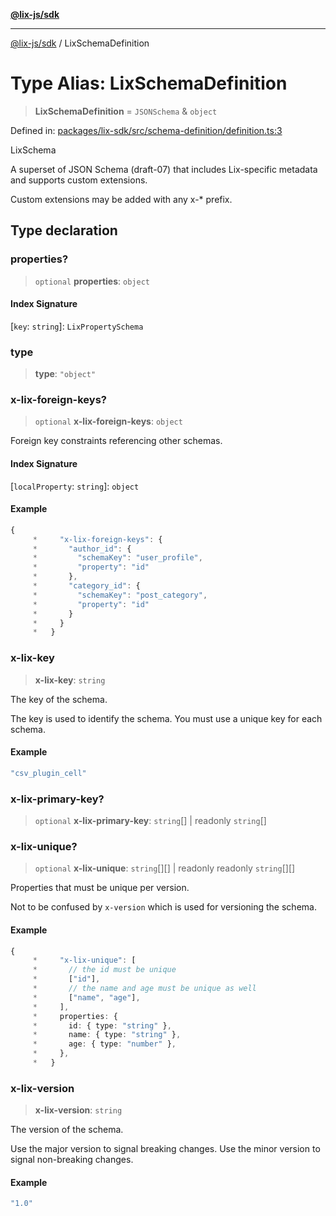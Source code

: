 [**@lix-js/sdk**](../README.md)

***

[@lix-js/sdk](../README.md) / LixSchemaDefinition

# Type Alias: LixSchemaDefinition

> **LixSchemaDefinition** = `JSONSchema` & `object`

Defined in: [packages/lix-sdk/src/schema-definition/definition.ts:3](https://github.com/opral/monorepo/blob/3025726c2bce8185b41ef0b1b2f7cc069ebcf2b0/packages/lix-sdk/src/schema-definition/definition.ts#L3)

LixSchema

A superset of JSON Schema (draft-07) that includes Lix-specific metadata
and supports custom extensions.

Custom extensions may be added with any x-* prefix.

## Type declaration

### properties?

> `optional` **properties**: `object`

#### Index Signature

\[`key`: `string`\]: `LixPropertySchema`

### type

> **type**: `"object"`

### x-lix-foreign-keys?

> `optional` **x-lix-foreign-keys**: `object`

Foreign key constraints referencing other schemas.

#### Index Signature

\[`localProperty`: `string`\]: `object`

#### Example

```ts
{
	 *     "x-lix-foreign-keys": {
	 *       "author_id": {
	 *         "schemaKey": "user_profile",
	 *         "property": "id"
	 *       },
	 *       "category_id": {
	 *         "schemaKey": "post_category",
	 *         "property": "id"
	 *       }
	 *     }
	 *   }
```

### x-lix-key

> **x-lix-key**: `string`

The key of the schema.

The key is used to identify the schema. You must use a
unique key for each schema.

#### Example

```ts
"csv_plugin_cell"
```

### x-lix-primary-key?

> `optional` **x-lix-primary-key**: `string`[] \| readonly `string`[]

### x-lix-unique?

> `optional` **x-lix-unique**: `string`[][] \| readonly readonly `string`[][]

Properties that must be unique per version.

Not to be confused by `x-version` which is used for versioning the schema.

#### Example

```ts
{
	 *     "x-lix-unique": [
	 *       // the id must be unique
	 *       ["id"],
	 *       // the name and age must be unique as well
	 *       ["name", "age"],
	 *     ],
	 *     properties: {
	 *       id: { type: "string" },
	 *       name: { type: "string" },
	 *       age: { type: "number" },
	 *     },
	 *   }
```

### x-lix-version

> **x-lix-version**: `string`

The version of the schema.

Use the major version to signal breaking changes.
Use the minor version to signal non-breaking changes.

#### Example

```ts
"1.0"
```
